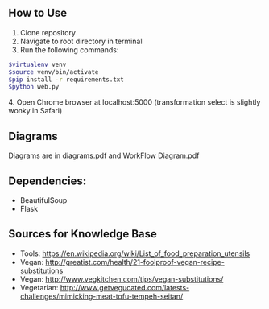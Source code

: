 ## How to Use
1. Clone repository<br/>
2. Navigate to root directory in terminal<br/>
3. Run the following commands:
```bash
$virtualenv venv
$source venv/bin/activate
$pip install -r requirements.txt
$python web.py
```
4\. Open Chrome browser at localhost:5000 (transformation select is slightly wonky in Safari)

## Diagrams
Diagrams are in diagrams.pdf and WorkFlow Diagram.pdf

## Dependencies:
- BeautifulSoup
- Flask

## Sources for Knowledge Base
- Tools: https://en.wikipedia.org/wiki/List_of_food_preparation_utensils
- Vegan: http://greatist.com/health/21-foolproof-vegan-recipe-substitutions
- Vegan: http://www.vegkitchen.com/tips/vegan-substitutions/
- Vegetarian: http://www.getvegucated.com/latests-challenges/mimicking-meat-tofu-tempeh-seitan/
